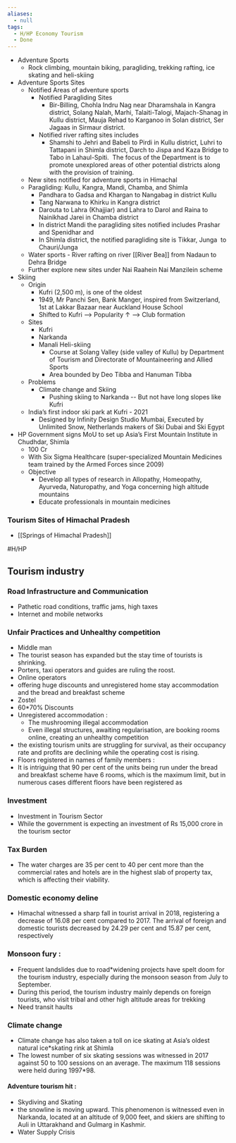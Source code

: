 ```yaml
---
aliases:
  - null
tags:
  - H/HP Economy Tourism
  - Done
---
```

* Adventure Sports
	* Rock climbing, mountain biking, paragliding, trekking rafting, ice skating and heli-skiing 
* Adventure Sports Sites
	* Notified Areas of adventure sports
		* Notified Paragliding Sites
			* Bir-Billing, Chohla Indru Nag near Dharamshala in Kangra district, Solang Nalah, Marhi, Talaiti-Talogi, Majach-Shanag in Kullu district, Mauja Rehad to Karganoo in Solan district, Ser Jagaas in Sirmaur district.
		* Notified river rafting sites includes
			* Shamshi to Jehri and Babeli to Pirdi in Kullu district, Luhri to Tattapani in Shimla district, Darch to Jispa and Kaza Bridge to Tabo in Lahaul-Spiti.  The focus of the Department is to promote unexplored areas of other potential districts along with the provision of training.
	* New sites notified for adventure sports in Himachal
	* Paragliding: Kullu, Kangra, Mandi, Chamba, and Shimla
		* Pandhara to Gadsa and Khargan to Nangabag in district Kullu
		* Tang Narwana to Khirku in Kangra district
		* Darouta to Lahra (Khajjiar) and Lahra to Darol and Raina to Nainikhad Jarei in Chamba district
		* In district Mandi the paragliding sites notified includes Prashar and Spenidhar and
		* In Shimla district, the notified paragliding site is Tikkar, Junga  to Chauri/Junga
	* Water sports - River rafting on river [[River Bea]] from Nadaun to Dehra Bridge 
	* Further explore new sites under Nai Raahein Nai Manzilein scheme
* Skiing
	* Origin
		* Kufri (2,500 m), is one of the oldest
		* 1949, Mr Panchi Sen, Bank Manger, inspired from Switzerland, 1st at Lakkar Bazaar near Auckland House School
		* Shifted to Kufri --> Popularity ↑ --> Club formation
	* Sites
		* Kufri
		* Narkanda
		* Manali Heli-skiing
			* Course at Solang Valley (side valley of Kullu) by Department of Tourism and Directorate of Mountaineering and Allied Sports
			* Area bounded by Deo Tibba and Hanuman Tibba
	* Problems
		* Climate change and Skiing
			* Pushing skiing to Narkanda -- But not have long slopes like Kufri
	* India’s first indoor ski park at Kufri - 2021
		* Designed by Infinity Design Studio Mumbai, Executed by Unlimited Snow, Netherlands makers of Ski Dubai and Ski Egypt
* HP Government signs MoU to set up Asia’s First Mountain Institute in Chudhdar, Shimla
	* 100 Cr
	* With Six Sigma Healthcare (super-specialized Mountain Medicines team trained by the Armed Forces since 2009)
	* Objective
		* Develop all types of research in Allopathy, Homeopathy, Ayurveda, Naturopathy, and Yoga concerning high altitude mountains
		* Educate professionals in mountain medicines

### Tourism Sites of Himachal Pradesh
* [[Springs of Himachal Pradesh]]

#H/HP 
## Tourism industry

### Road Infrastructure and Communication
* Pathetic road conditions, traffic jams, high taxes
* Internet and mobile networks

### Unfair Practices and Unhealthy competition
* Middle man
 * The tourist season has expanded but the stay time of tourists is shrinking. 
 * Porters, taxi operators and guides are ruling the roost. 
* Online operators 
 * offering huge discounts and unregistered home stay accommodation and the bread and breakfast scheme
 * Zostel 
 * 60*70% Discounts 
* Unregistered accommodation :
  * The mushrooming illegal accommodation
  * Even illegal structures, awaiting regularisation, are booking rooms online, creating an unhealthy competition
 * the existing tourism units are struggling for survival, as their occupancy rate and profits are declining while the operating cost is rising. 
 * Floors registered in names of family members :
 * It is intriguing that 90 per cent of the units being run under the bread and breakfast scheme have 6 rooms, which is the maximum limit, but in numerous cases different floors have been registered as 
### Investment
* Investment in Tourism Sector
 * While the government is expecting an investment of Rs 15,000 crore in the tourism sector

### Tax Burden
* The water charges are 35 per cent to 40 per cent more than the commercial rates and hotels are in the highest slab of property tax, which is affecting their viability.

### Domestic economy deline 
* Himachal witnessed a sharp fall in tourist arrival in 2018, registering a decrease of 16.08 per cent compared to 2017. The arrival of foreign and domestic tourists decreased by 24.29 per cent and 15.87 per cent, respectively

### Monsoon fury :
* Frequent landslides due to road*widening projects have spelt doom for the tourism industry, especially during the monsoon season from July to September. 
* During this period, the tourism industry mainly depends on foreign tourists, who visit tribal and other high altitude areas for trekking 
* Need transit haults

### Climate change
* Climate change has also taken a toll on ice skating at Asia’s oldest natural ice*skating rink at Shimla
* The lowest number of six skating sessions was witnessed in 2017 against 50 to 100 sessions on an average. The maximum 118 sessions were held during 1997*98.
#### Adventure tourism hit :
* Skydiving and Skating
* the snowline is moving upward. This phenomenon is witnessed even in Narkanda, located at an altitude of 9,000 feet, and skiers are shifting to Auli in Uttarakhand and Gulmarg in Kashmir.
* Water Supply Crisis